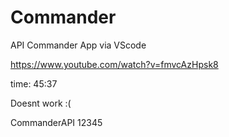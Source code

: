 # Commander
API Commander App via VScode

https://www.youtube.com/watch?v=fmvcAzHpsk8

time: 45:37 

Doesnt work :(

CommanderAPI
12345